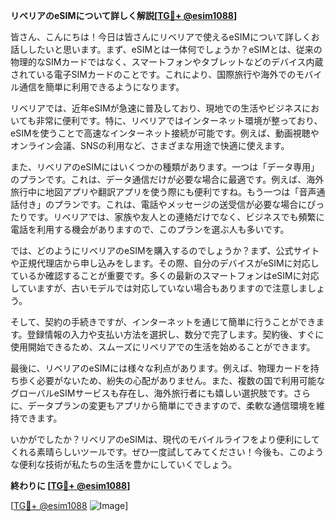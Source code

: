**リベリアのeSIMについて詳しく解説[[TG💪+ @esim1088](https://t.me/s/esim1088)]**

皆さん、こんにちは！今日は皆さんにリベリアで使えるeSIMについて詳しくお話ししたいと思います。まず、eSIMとは一体何でしょうか？eSIMとは、従来の物理的なSIMカードではなく、スマートフォンやタブレットなどのデバイス内蔵されている電子SIMカードのことです。これにより、国際旅行や海外でのモバイル通信を簡単に利用できるようになります。

リベリアでは、近年eSIMが急速に普及しており、現地での生活やビジネスにおいても非常に便利です。特に、リベリアではインターネット環境が整っており、eSIMを使うことで高速なインターネット接続が可能です。例えば、動画視聴やオンライン会議、SNSの利用など、さまざまな用途で快適に使えます。

また、リベリアのeSIMにはいくつかの種類があります。一つは「データ専用」のプランです。これは、データ通信だけが必要な場合に最適です。例えば、海外旅行中に地図アプリや翻訳アプリを使う際にも便利ですね。もう一つは「音声通話付き」のプランです。これは、電話やメッセージの送受信が必要な場合にぴったりです。リベリアでは、家族や友人との連絡だけでなく、ビジネスでも頻繁に電話を利用する機会がありますので、このプランを選ぶ人も多いです。

では、どのようにリベリアのeSIMを購入するのでしょうか？まず、公式サイトや正規代理店から申し込みをします。その際、自分のデバイスがeSIMに対応しているか確認することが重要です。多くの最新のスマートフォンはeSIMに対応していますが、古いモデルでは対応していない場合もありますので注意しましょう。

そして、契約の手続きですが、インターネットを通じて簡単に行うことができます。登録情報の入力や支払い方法を選択し、数分で完了します。契約後、すぐに使用開始できるため、スムーズにリベリアでの生活を始めることができます。

最後に、リベリアのeSIMには様々な利点があります。例えば、物理カードを持ち歩く必要がないため、紛失の心配がありません。また、複数の国で利用可能なグローバルeSIMサービスも存在し、海外旅行者にも嬉しい選択肢です。さらに、データプランの変更もアプリから簡単にできますので、柔軟な通信環境を維持できます。

いかがでしたか？リベリアのeSIMは、現代のモバイルライフをより便利にしてくれる素晴らしいツールです。ぜひ一度試してみてください！今後も、このような便利な技術が私たちの生活を豊かにしていくでしょう。

**終わりに [[TG💪+ @esim1088](https://t.me/s/esim1088)]**

[[TG💪+ @esim1088](https://t.me/s/esim1088) ![Image](https://i.postimg.cc/Y0z9fWf4/image.png)]